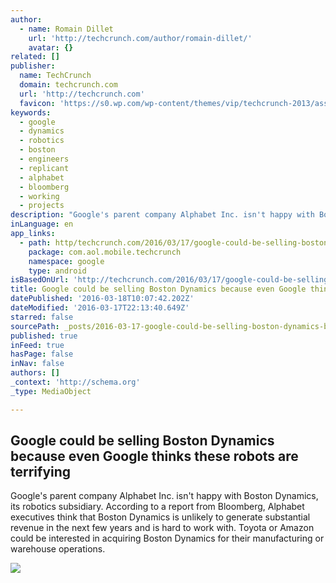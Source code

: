 ```yaml
---
author:
  - name: Romain Dillet
    url: 'http://techcrunch.com/author/romain-dillet/'
    avatar: {}
related: []
publisher:
  name: TechCrunch
  domain: techcrunch.com
  url: 'http://techcrunch.com'
  favicon: 'https://s0.wp.com/wp-content/themes/vip/techcrunch-2013/assets/images/favicon.ico'
keywords:
  - google
  - dynamics
  - robotics
  - boston
  - engineers
  - replicant
  - alphabet
  - bloomberg
  - working
  - projects
description: "Google's parent company Alphabet Inc. isn't happy with Boston Dynamics, its robotics subsidiary. According to a report from Bloomberg, Alphabet executives think that Boston Dynamics is unlikely to generate substantial revenue in the next few years and is hard to work with. Toyota or Amazon could be interested in acquiring Boston Dynamics for their manufacturing or warehouse operations."
inLanguage: en
app_links:
  - path: http/techcrunch.com/2016/03/17/google-could-be-selling-boston-dynamics-because-even-google-thinks-these-robots-are-terrifying/
    package: com.aol.mobile.techcrunch
    namespace: google
    type: android
isBasedOnUrl: 'http://techcrunch.com/2016/03/17/google-could-be-selling-boston-dynamics-because-even-google-thinks-these-robots-are-terrifying/'
title: Google could be selling Boston Dynamics because even Google thinks these robots are terrifying
datePublished: '2016-03-18T10:07:42.202Z'
dateModified: '2016-03-17T22:13:40.649Z'
starred: false
sourcePath: _posts/2016-03-17-google-could-be-selling-boston-dynamics-because-even-google.md
published: true
inFeed: true
hasPage: false
inNav: false
authors: []
_context: 'http://schema.org'
_type: MediaObject

---
```

<article style=""><h1>Google could be selling Boston Dynamics because even Google thinks these robots are terrifying</h1><p>Google's parent company Alphabet Inc. isn't happy with Boston Dynamics, its robotics subsidiary. According to a report from Bloomberg, Alphabet executives think that Boston Dynamics is unlikely to generate substantial revenue in the next few years and is hard to work with. Toyota or Amazon could be interested in acquiring Boston Dynamics for their manufacturing or warehouse operations.</p><img src="https://tctechcrunch2011.files.wordpress.com/2016/02/stop-making-me-feel-bad-for-a-robot.png?w=764&amp;h=400&amp;crop=1" /></article>